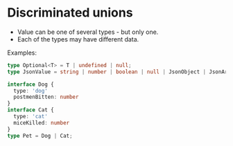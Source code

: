 # Discriminated unions

* Value can be one of several types - but only one.
* Each of the types may have different data. 

Examples:
```ts
type Optional<T> = T | undefined | null;
type JsonValue = string | number | boolean | null | JsonObject | JsonArray;

interface Dog {
  type: 'dog'
  postmenBitten: number
}
interface Cat {
  type: 'cat'
  miceKilled: number
}
type Pet = Dog | Cat;
```